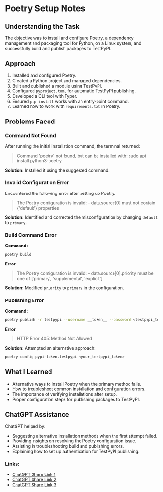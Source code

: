 # Poetry Setup Notes

## Understanding the Task
The objective was to install and configure Poetry, a dependency management and packaging tool for Python, on a Linux system, and successfully build and publish packages to TestPyPI.

## Approach
1. Installed and configured Poetry.
2. Created a Python project and managed dependencies.
3. Built and published a module using TestPyPI.
4. Configured `pyproject.toml` for automatic TestPyPI publishing.
5. Developed a CLI tool with Typer.
6. Ensured `pip install` works with an entry-point command.
7. Learned how to work with `requirements.txt` in Poetry.

## Problems Faced

### Command Not Found
After running the initial installation command, the terminal returned:

> Command 'poetry' not found, but can be installed with: sudo apt install python3-poetry

**Solution:** Installed it using the suggested command.

### Invalid Configuration Error
Encountered the following error after setting up Poetry:

> The Poetry configuration is invalid: - data.source[0] must not contain {'default'} properties

**Solution:** Identified and corrected the misconfiguration by changing `default` to `primary`.

### Build Command Error
**Command:**
```sh
poetry build
```
**Error:**
> The Poetry configuration is invalid: - data.source[0].priority must be one of ['primary', 'supplemental', 'explicit']

**Solution:** Modified `priority` to `primary` in the configuration.

### Publishing Error
**Command:**
```sh
poetry publish -r testpypi --username __token__ --password <testpypi_token>
```
**Error:**
> HTTP Error 405: Method Not Allowed

**Solution:** Attempted an alternative approach:
```sh
poetry config pypi-token.testpypi <your_testpypi_token>
```

## What I Learned
- Alternative ways to install Poetry when the primary method fails.
- How to troubleshoot common installation and configuration errors.
- The importance of verifying installations after setup.
- Proper configuration steps for publishing packages to TestPyPI.

## ChatGPT Assistance
ChatGPT helped by:
- Suggesting alternative installation methods when the first attempt failed.
- Providing insights on resolving the Poetry configuration issue.
- Assisting in troubleshooting build and publishing errors.
- Explaining how to set up authentication for TestPyPI publishing.

### Links:
- [ChatGPT Share Link 1](https://chatgpt.com/share/67bafadc-745c-8004-8e82-0b615d40ec54)
- [ChatGPT Share Link 2](https://chatgpt.com/share/67bafb15-748c-8004-9a53-956ed3a45fc5)
- [ChatGPT Share Link 3](https://chatgpt.com/share/67bafa38-b690-8004-87cf-df9cda14d140)
